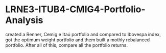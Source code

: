 # LRNE3-ITUB4-CMIG4-Portfolio-Analysis
created a Renner, Cemig e Itaú portfolio and compared to Ibovespa index, got the optimum weight portfolio and them built a mothly rebalanced portfolio. After all of this, compare all the portfolio returns.


